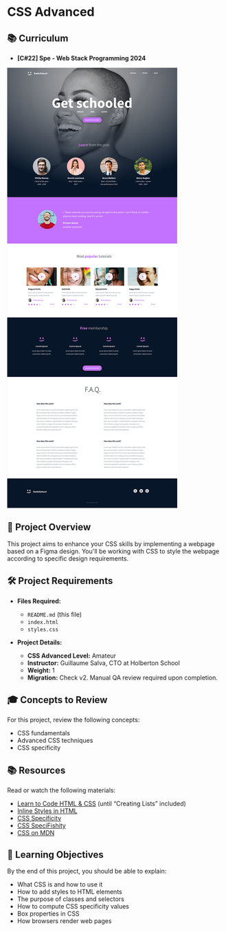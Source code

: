 # CSS Advanced

## 📚 Curriculum

- **[C#22] Spe - Web Stack Programming 2024**

![Image 1](images/readme_image.jpg)

## 📜 Project Overview

This project aims to enhance your CSS skills by implementing a webpage based on a Figma design. You'll be working with CSS to style the webpage according to specific design requirements.

## 🛠️ Project Requirements

- **Files Required:**
  - `README.md` (this file)
  - `index.html`
  - `styles.css`

- **Project Details:**
  - **CSS Advanced Level:** Amateur
  - **Instructor:** Guillaume Salva, CTO at Holberton School
  - **Weight:** 1
  - **Migration:** Check v2. Manual QA review required upon completion.

## 🎓 Concepts to Review

For this project, review the following concepts:
- CSS fundamentals
- Advanced CSS techniques
- CSS specificity

## 📚 Resources

Read or watch the following materials:
- [Learn to Code HTML & CSS](https://www.example.com) (until “Creating Lists” included)
- [Inline Styles in HTML](https://www.example.com)
- [CSS Specificity](https://www.example.com)
- [CSS SpeciFishity](https://www.example.com)
- [CSS on MDN](https://developer.mozilla.org/en-US/docs/Web/CSS)

## 🎯 Learning Objectives

By the end of this project, you should be able to explain:
- What CSS is and how to use it
- How to add styles to HTML elements
- The purpose of classes and selectors
- How to compute CSS specificity values
- Box properties in CSS
- How browsers render web pages

